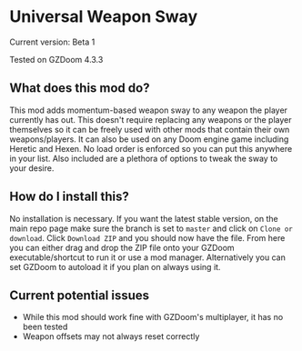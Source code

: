 # Universal Weapon Sway
Current version: Beta 1

Tested on GZDoom 4.3.3

## What does this mod do?
This mod adds momentum-based weapon sway to any weapon the player currently has out. This doesn't require replacing any weapons or the player themselves so it can be freely used with other mods that contain their own weapons/players. It can also be used on any Doom engine game including Heretic and Hexen. No load order is enforced so you can put this anywhere in your list. Also included are a plethora of options to tweak the sway to your desire.

## How do I install this?
No installation is necessary. If you want the latest stable version, on the main repo page make sure the branch is set to `master` and click on `Clone or download`. Click `Download ZIP` and you should now have the file. From here you can either drag and drop the ZIP file onto your GZDoom executable/shortcut to run it or use a mod manager. Alternatively you can set GZDoom to autoload it if you plan on always using it.

## Current potential issues
- While this mod should work fine with GZDoom's multiplayer, it has no been tested
- Weapon offsets may not always reset correctly
